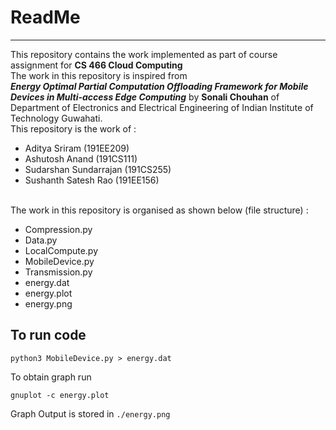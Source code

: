 # ReadMe
-----
This repository contains the work implemented as part of course assignment for **CS 466 Cloud Computing**
</br> The work in this repository is inspired from </br> ***Energy Optimal Partial Computation Offloading Framework for Mobile Devices in Multi-access Edge Computing***
by **Sonali Chouhan** of Department of Electronics and Electrical Engineering of Indian Institute of Technology Guwahati.
</br> This repository is the work of : 
* Aditya Sriram (191EE209)
* Ashutosh Anand (191CS111)
* Sudarshan Sundarrajan (191CS255)
* Sushanth Satesh Rao (191EE156)

</br> The work in this repository is organised as shown below (file structure) :

*  Compression.py
*  Data.py 
* LocalCompute.py
* MobileDevice.py
* Transmission.py
* energy.dat
* energy.plot
* energy.png

## To run code

`python3 MobileDevice.py > energy.dat`

To obtain graph run

`gnuplot -c energy.plot`

Graph Output is stored in `./energy.png` 

<src img="./energy.png">
